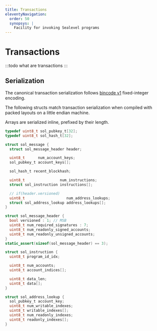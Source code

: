 ```yaml
---
title: Transactions
eleventyNavigation:
  order: 50
  synopsys: |
    Facility for invoking Sealevel programs
---
```


Transactions
============

:::todo
what are transactions
:::

Serialization
-------------

The canonical transaction serialization follows [bincode v1] fixed-integer encoding.

  [bincode v1]: https://docs.rs/bincode/1.3.3/bincode/

The following structs match transaction serialization when compiled with packed layouts on a little endian machine.

Arrays are serialized inline, prefixed by their length.

```c
typedef uint8_t sol_pubkey_t[32];
typedef uint8_t sol_hash_t[32];

struct sol_message {
  struct sol_message_header header;

  uint8_t      num_account_keys;
  sol_pubkey_t account_keys[];

  sol_hash_t recent_blockhash;

  uint8_t                num_instructions;
  struct sol_instruction instructions[];

  // if(header.versioned)
  uint8_t                   num_address_lookups;
  struct sol_address_lookup address_lookups[];
}

struct sol_message_header {
  bool versioned : 1; // MSB
  uint8_t num_required_signatures : 7;
  uint8_t num_readonly_signed_accounts;
  uint8_t num_readonly_unsigned_accounts;
}
static_assert(sizeof(sol_message_header) == 3);

struct sol_instruction {
  uint8_t program_id_idx;

  uint8_t num_accounts;
  uint8_t account_indices[];

  uint8_t data_len;
  uint8_t data[];
}

struct sol_address_lookup {
  sol_pubkey_t account_key;
  uint8_t num_writable_indexes;
  uint8_t writable_indexes[];
  uint8_t num_readonly_indexes;
  uint8_t readonly_indexes[];
}
```
